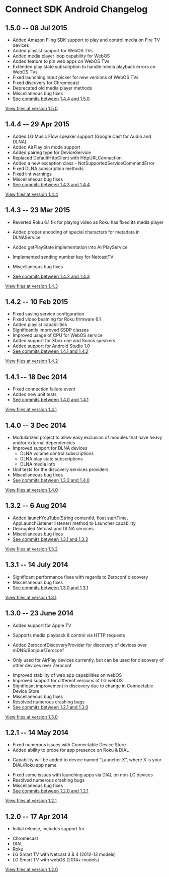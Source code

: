 # Connect SDK Android Changelog

## 1.5.0 -- 08 Jul 2015

- Added Amazon Fling SDK support to play and control media on Fire TV devices
- Added playlist support for WebOS TVs
- Added media player loop capability for WebOS
- Added feature to pin web apps on WebOS TVs
- Extended play state subscription to handle media playback errors on WebOS TVs
- Fixed launching input picker for new versions of WebOS TVs
- Fixed discovery for Chromecast
- Deprecated old media player methods
- Miscellaneous bug fixes
- [See commits between 1.4.4 and 1.5.0](https://github.com/ConnectSDK/Connect-SDK-Android/compare/1.4.4...1.5.0)

[View files at version 1.5.0](https://github.com/ConnectSDK/Connect-SDK-Android/tree/1.5.0)

## 1.4.4 -- 29 Apr 2015

- Added LG Music Flow speaker support (Google Cast for Audio and DLNA)
- Added AirPlay pin mode support
- Added pairing type for DeviceService
- Replaced DefaultHttpClient with HttpURLConnection
- Added a new exception class - NotSupportedServiceCommandError
- Fixed DLNA subscription methods
- Fixed lint warnings
- Miscellaneous bug fixes
- [See commits between 1.4.3 and 1.4.4](https://github.com/ConnectSDK/Connect-SDK-Android/compare/1.4.3...1.4.4)

[View files at version 1.4.4](https://github.com/ConnectSDK/Connect-SDK-Android/tree/1.4.4)

## 1.4.3 -- 23 Mar 2015

- Reverted Roku 6.1 fix for playing video as Roku has fixed its media player
- Added proper encoding of special characters for metadata in DLNAService
- Added getPlayState implementation into AirPlayService
- Implemented sending number key for NetcastTV
- Miscellaneous bug fixes

- [See commits between 1.4.2 and 1.4.3](https://github.com/ConnectSDK/Connect-SDK-Android/compare/1.4.2...1.4.3)

[View files at version 1.4.3](https://github.com/ConnectSDK/Connect-SDK-Android/tree/1.4.3)

## 1.4.2 -- 10 Feb 2015

- Fixed saving service configuration
- Fixed video beaming for Roku firmware 6.1
- Added playlist capabilities
- Significantly improved SSDP classes
- Improved usage of CPU for WebOS service
- Added support for Xbox one and Sonos speakers
- Added support for Android Studio 1.0
- [See commits between 1.4.1 and 1.4.2](https://github.com/ConnectSDK/Connect-SDK-Android/compare/1.4.1...1.4.2)

[View files at version 1.4.2](https://github.com/ConnectSDK/Connect-SDK-Android/tree/1.4.2)

## 1.4.1 -- 18 Dec 2014

- Fixed connection failure event
- Added new unit tests
- [See commits between 1.4.0 and 1.4.1](https://github.com/ConnectSDK/Connect-SDK-Android/compare/1.4.0...1.4.1)

[View files at version 1.4.1](https://github.com/ConnectSDK/Connect-SDK-Android/tree/1.4.1)

## 1.4.0 -- 3 Dec 2014

- Modularized project to allow easy exclusion of modules that have heavy and/or external dependencies
- Improved support for DLNA devices
  - DLNA volume control subscriptions
  - DLNA play state subscriptions
  - DLNA media info
- Unit tests for the discovery services providers
- Miscellaneous bug fixes
- [See commits between 1.3.2 and 1.4.0](https://github.com/ConnectSDK/Connect-SDK-Android/compare/1.3.2...1.4.0)

[View files at version 1.4.0](https://github.com/ConnectSDK/Connect-SDK-Android/tree/1.4.0)

## 1.3.2 -- 6 Aug 2014

- Added launchYouTube(String contentId, float startTime, AppLaunchListener listener) method to Launcher capability
- Decoupled Netcast and DLNA services
- Miscellaneous bug fixes
- [See commits between 1.3.1 and 1.3.2](https://github.com/ConnectSDK/Connect-SDK-Android/compare/1.3.1...1.3.2)

[View files at version 1.3.2](https://github.com/ConnectSDK/Connect-SDK-Android/tree/1.3.2)

## 1.3.1 -- 14 July 2014

- Significant performance fixes with regards to Zeroconf discovery
- Miscellaneous bug fixes
- [See commits between 1.3.0 and 1.3.1](https://github.com/ConnectSDK/Connect-SDK-Android/compare/1.3.0...1.3.1)

[View files at version 1.3.1](https://github.com/ConnectSDK/Connect-SDK-Android/tree/1.3.1)

## 1.3.0 -- 23 June 2014

- Added support for Apple TV
 + Supports media playback & control via HTTP requests
- Added ZeroconfDiscoveryProvider for discovery of devices over mDNS/Bonjour/Zeroconf
 + Only used for AirPlay devices currently, but can be used for discovery of other devices over Zeroconf
- Improved stability of web app capabilities on webOS
- Improved support for different versions of LG webOS
- Significant improvement in discovery due to change in Connectable Device Store
- Miscellaneous bug fixes
- Resolved numerous crashing bugs
- [See commits between 1.2.1 and 1.3.0](https://github.com/ConnectSDK/Connect-SDK-Android/compare/1.2.1...1.3.0)

[View files at version 1.3.0](https://github.com/ConnectSDK/Connect-SDK-Android/tree/1.3.0)

## 1.2.1 -- 14 May 2014

- Fixed numerous issues with Connectable Device Store
- Added ability to probe for app presence on Roku & DIAL
 + Capability will be added to device named "Launcher.X", where X is your DIAL/Roku app name
- Fixed some issues with launching apps via DIAL on non-LG devices
- Resolved numerous crashing bugs
- Miscellaneous bug fixes
- [See commits between 1.2.0 and 1.2.1](https://github.com/ConnectSDK/Connect-SDK-Android/compare/1.2.0...1.2.1)

[View files at version 1.2.1](https://github.com/ConnectSDK/Connect-SDK-Android/tree/1.2.1)

## 1.2.0 -- 17 Apr 2014

- Initial release, includes support for
 + Chromecast
 + DIAL
 + Roku
 + LG Smart TV with Netcast 3 & 4 (2012-13 models)
 + LG Smart TV with webOS (2014+ models)

[View files at version 1.2.0](https://github.com/ConnectSDK/Connect-SDK-Android/tree/1.2.0)
